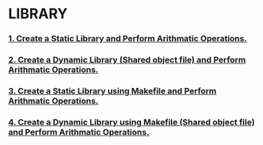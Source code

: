 # LIBRARY
### [1. Create a Static Library and Perform Arithmatic Operations.](../Operating_System/1_LIBRARY/1_Static_Lib/1_Arithmatic_Lib)
### [2. Create a Dynamic Library (Shared object file) and Perform Arithmatic Operations.](../Operating_System/1_LIBRARY/2_Dynamic_Library)
### [3. Create a Static Library using Makefile and Perform Arithmatic Operations.](../Operating_System/1_LIBRARY/static)
### [4. Create a Dynamic Library using Makefile (Shared object file) and Perform Arithmatic Operations.](../Operating_System/1_LIBRARY/Dynamic)

